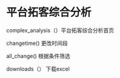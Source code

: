 # 平台拓客综合分析

complex_analysis（）平台拓客综合分析首页

changetime() 更改时间段

all_change() 根据条件筛选

downloads（） 下载excel
